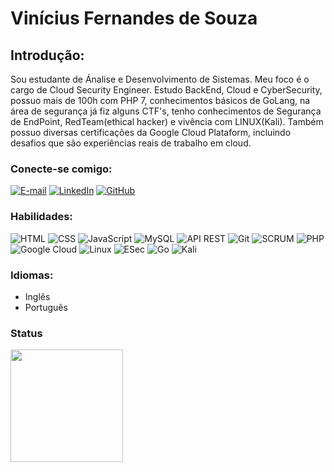 <h1>Vinícius Fernandes de Souza </h1>

<h2>Introdução:</h2>

Sou estudante de Ánalise e Desenvolvimento de Sistemas. Meu foco é o cargo de Cloud Security Engineer. Estudo BackEnd, Cloud e CyberSecurity, possuo mais de 100h com PHP 7, conhecimentos básicos de GoLang, na área de segurança já fiz alguns CTF's, tenho conhecimentos de Segurança de EndPoint, RedTeam(ethical hacker) e vivência com LINUX(Kali). Também possuo diversas certificações da Google Cloud Plataform, incluindo desafios que são experiências reais de trabalho em cloud.

### Conecte-se comigo:
[![E-mail](https://img.shields.io/badge/-Email-000?style=for-the-badge&logo=microsoft-outlook&logoColor=E94D5F)](mailto:vinicius.fernandes2000@outlook.com)
[![LinkedIn](https://img.shields.io/badge/-LinkedIn-000?style=for-the-badge&logo=linkedin&logoColor=30A3DC)](https://www.linkedin.com/in/vinisnoop/)
[![GitHub](https://img.shields.io/badge/GitHub-000?style=for-the-badge&logo=github&logoColor=30A3DC)](https://github.com/ViniSnoop)

### Habilidades:
![HTML](https://img.shields.io/badge/HTML-%23282C34.svg?style=for-the-badge&logo=html5)
![CSS](https://img.shields.io/badge/CSS-%23282C34.svg?style=for-the-badge&logo=css3)
![JavaScript](https://img.shields.io/badge/JavaScript-%23282C34.svg?style=for-the-badge&logo=javascript)
![MySQL](https://img.shields.io/badge/MySQL-%23282C34.svg?style=for-the-badge&logo=mysql)
![API REST](https://img.shields.io/badge/API%20REST-%23282C34.svg?style=for-the-badge&logo=api)
![Git](https://img.shields.io/badge/Git-%23282C34.svg?style=for-the-badge&logo=git)
![SCRUM](https://img.shields.io/badge/SCRUM-%23282C34.svg?style=for-the-badge&logo=agile)
![PHP](https://img.shields.io/badge/PHP-%23282C34.svg?style=for-the-badge&logo=php)
![Google Cloud](https://img.shields.io/badge/Cloud-%23282C34.svg?style=for-the-badge&logo=GoogleCloud)
![Linux](https://img.shields.io/badge/Linux-%23282C34.svg?style=for-the-badge&logo=linux)
![ESec](https://img.shields.io/badge/ESec-%23282C34.svg?style=for-the-badge&logo=esec)
![Go](https://img.shields.io/badge/go-%2300ADD8.svg?style=for-the-badge&logo=go&logoColor=black)
![Kali](https://img.shields.io/badge/Kali-268BEE?style=for-the-badge&logo=kalilinux&logoColor=white)


### Idiomas:
- Inglês
- Português

### Status

<div>
<a href="https://github.com/ViniSnoop">
<img height="180em" src="https://github-readme-stats.vercel.app/api/top-langs/?username=ViniSnoop&layout=compact&langs_count=7&theme=nord"/>
</div>